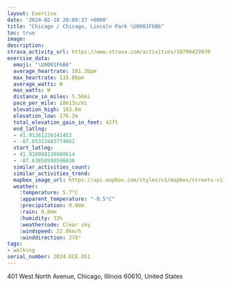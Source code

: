 ```yaml
---
layout: Exercise
date: '2024-02-18 20:09:37 +0000'
title: "Chicago / Chicago, Lincoln Park \U0001F6B6"
toc: true
image:
description:
strava_activity_url: https://www.strava.com/activities/10790429970
exercise_data:
  emoji: "\U0001F6B6"
  average_heartrate: 101.3bpm
  max_heartrate: 115.0bpm
  average_watts: W
  max_watts: W
  distance_in_miles: 5.56mi
  pace_per_mile: 18m13s/mi
  elevation_high: 183.6m
  elevation_low: 176.2m
  total_elevation_gain_in_feet: 42ft
  end_latlng:
  - 41.91361226141453
  - -87.65313483774662
  start_latlng:
  - 41.910988138988614
  - -87.63850598596036
  similar_activities_count:
  similar_activities_trend:
  mapbox_image_url: https://api.mapbox.com/styles/v1/mapbox/streets-v11/static/path-5+787af2-1.0(aby~F%7Cx%7BuO%3FuHI_PCeAISYWQUk%40wA%5DsBQgBM%5BCMAMHi%40CUq%40s%40i%40UKMIUCQK_%40EY%40WKUOi%40u%40aB_%40m%40Ma%40i%40cAUiA%40GBADB%40C_%40iBYgBB%3FFJ%40CIQMG%5BZuA%60AoDrBkBv%40%7DBx%40_Cj%40kE%7C%40%7DB%5CcAJuARoAReMpCe%40DGAC_%40CGwAgCSYOQa%40SUGSAc%40%3FcBP_%40JKFML%40%40%3FCq%40JkAb%40gAp%40i%40b%40y%40~%40w%40h%40%7BAt%40_AZg%40JAA%3FB%40Ak%40Rs%40HsAHcBDqAIUGu%40IiBc%40c%40%3F%5BHYL%5BZQ%5CM%60%40A%5C%3FLHNJHFNiABi%40Ew%40Ik%40Mo%40Bo%40Lo%40FiAPgA%5CgAf%40s%40JkAf%40gCnBiAf%40UNUTSVi%40pAyAzBk%40~%40g%40p%40%5Dj%40c%40bA%3FPBJ%5Er%40RZ%5EXVZh%40f%40%5EPp%40Ml%40QC%40d%40Ut%40UbB%5Dd%40El%40IvAIrAONEhAOb%40ObB%5BjAIRDXRPFd%40KR%3FNDv%40ZtCpAfATXJFHHTF~%40HVFHNCJDn%40p%40XRHPD%5CFJLDRAXLL%40RML%3FBF%40T%3FADPHJXRZLXFl%40CJBLHR%5CVPfA%40p%40FR%3Fj%40KVMVSv%40gAhA_ArAsBx%40iBJu%40%3Fe%40A%40Pi%40TwB%3F%7B%40ImA%3F_ANq%40Hs%40BGFCVMF%3FBBBzALdA%5En%40FVN%5C%5EtANRHDn%40%40ZBb%40%3FPETB%5ECNGVMDG%3Fc%40EO%40_%40JWLK%60%40%40t%40HX%3FPANIVIJBPH%5E%5Cd%40%40F%40v%40lAFPVRBL%40RBFt%40%5C%60Av%40LDL%40pACl%40%3FVDHNFn%40BxCFpTBh%40%40%3FNKB%3F%5Cr%40HFJBfFK%5CDHDDHDVB%7C%40FpWB%5EDNZZTDzDM~IMv%40%40PFHNBd%40%40pBDTHDRBvAEV%40NBJJFZBj%40H~QDt%40Jd%40B%5C),pin-s-s+e5b22e(-87.63807,41.91281),pin-s-f+89ae00(-87.65118000000018,41.91373999999997)/auto/800x800?access_token=pk.eyJ1Ijoiam9zaGJlY2ttYW4iLCJhIjoiY205eWR2aDd1MWZ6djJrbXc4a3M0bWZleiJ9.XiG9OWkNcZk2QzjJbxLB4A
  weather:
    :temperature: 5.7°C
    :apparent_temperature: "-0.5°C"
    :precipitation: 0.0mm
    :rain: 0.0mm
    :humidity: 33%
    :weathercode: Clear sky
    :windspeed: 22.9km/h
    :winddirection: 278°
tags:
- walking
serial_number: 2024.ECE.051
---
```

401 West North Avenue, Chicago, Illinois 60610, United States
